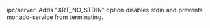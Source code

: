 ipc/server: Adds "XRT_NO_STDIN" option disables stdin and prevents monado-service from terminating.
